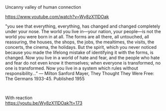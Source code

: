 Uncanny valley of human connection    

https://www.youtube.com/watch?v=Wy8zX11DOak

"you see that everything, everything, has changed and changed completely under your nose. The world you live in—your nation, your people—is not the world you were born in at all. The forms are all there, all untouched, all reassuring, the houses, the shops, the jobs, the mealtimes, the visits, the concerts, the cinema, the holidays. But the spirit, which you never noticed because you made the lifelong mistake of identifying it with the forms, is changed. Now you live in a world of hate and fear, and the people who hate and fear do not even know it themselves; when everyone is transformed, no one is transformed. Now you live in a system which rules without responsibility...”
― Milton Sanford Mayer, They Thought They Were Free: The Germans 1933-45. Published 1955

&nbsp;

With reaction    
https://youtu.be/Wy8zX11DOak?t=173
